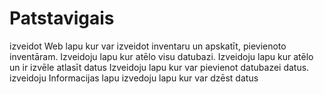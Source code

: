 # Patstavigais
izveidot Web lapu kur var izveidot inventaru un apskatīt, pievienoto inventāram.
Izveidoju lapu kur atēlo visu datubazi.
Izveidoju lapu kur atēlo un ir izvēle atlasīt datus
Izveidoju lapu kur var pievienot datubazei datus.
izveidoju Informacijas lapu
izvedoju lapu kur var dzēst datus
